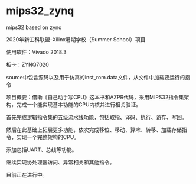 # mips32_zynq
mips32 based on zynq

2020年新工科联盟-Xilinx暑期学校（Summer School）项目

使用软件：Vivado 2018.3

板卡：ZYNQ7020

source中包含源码以及用于仿真的inst_rom.data文件，从文件中加载要运行的指令

项目概要：借助《自己动手写CPU》这本书和AZPR代码，采用MIPS32指令集架构，完成一个能实现基本功能的CPU内核并进行相关验证。

首先完成逻辑指令集的五级流水线功能，包括取指、译码、执行、访存、写回。

然后在此基础上拓展更多功能，依次完成移位、移动、算术、转移、加载存储指令，实现一个完整架构的CPU。

添加包括UART、总线等功能。

继续实现协处理器访问、异常相关和其他指令。

目前正在进行中。
